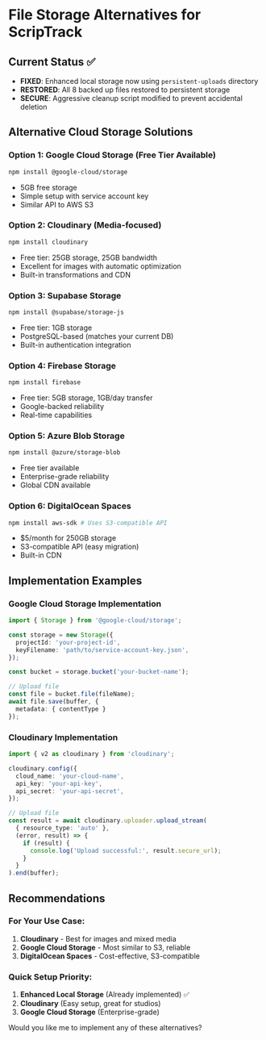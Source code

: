 
# File Storage Alternatives for ScripTrack

## Current Status ✅
- **FIXED**: Enhanced local storage now using `persistent-uploads` directory
- **RESTORED**: All 8 backed up files restored to persistent storage
- **SECURE**: Aggressive cleanup script modified to prevent accidental deletion

## Alternative Cloud Storage Solutions

### Option 1: Google Cloud Storage (Free Tier Available)
```bash
npm install @google-cloud/storage
```
- 5GB free storage
- Simple setup with service account key
- Similar API to AWS S3

### Option 2: Cloudinary (Media-focused)
```bash
npm install cloudinary
```
- Free tier: 25GB storage, 25GB bandwidth
- Excellent for images with automatic optimization
- Built-in transformations and CDN

### Option 3: Supabase Storage
```bash
npm install @supabase/storage-js
```
- Free tier: 1GB storage
- PostgreSQL-based (matches your current DB)
- Built-in authentication integration

### Option 4: Firebase Storage
```bash
npm install firebase
```
- Free tier: 5GB storage, 1GB/day transfer
- Google-backed reliability
- Real-time capabilities

### Option 5: Azure Blob Storage
```bash
npm install @azure/storage-blob
```
- Free tier available
- Enterprise-grade reliability
- Global CDN available

### Option 6: DigitalOcean Spaces
```bash
npm install aws-sdk # Uses S3-compatible API
```
- $5/month for 250GB storage
- S3-compatible API (easy migration)
- Built-in CDN

## Implementation Examples

### Google Cloud Storage Implementation
```typescript
import { Storage } from '@google-cloud/storage';

const storage = new Storage({
  projectId: 'your-project-id',
  keyFilename: 'path/to/service-account-key.json',
});

const bucket = storage.bucket('your-bucket-name');

// Upload file
const file = bucket.file(fileName);
await file.save(buffer, {
  metadata: { contentType }
});
```

### Cloudinary Implementation
```typescript
import { v2 as cloudinary } from 'cloudinary';

cloudinary.config({
  cloud_name: 'your-cloud-name',
  api_key: 'your-api-key',
  api_secret: 'your-api-secret',
});

// Upload file
const result = await cloudinary.uploader.upload_stream(
  { resource_type: 'auto' },
  (error, result) => {
    if (result) {
      console.log('Upload successful:', result.secure_url);
    }
  }
).end(buffer);
```

## Recommendations

### For Your Use Case:
1. **Cloudinary** - Best for images and mixed media
2. **Google Cloud Storage** - Most similar to S3, reliable
3. **DigitalOcean Spaces** - Cost-effective, S3-compatible

### Quick Setup Priority:
1. **Enhanced Local Storage** (Already implemented) ✅
2. **Cloudinary** (Easy setup, great for studios)
3. **Google Cloud Storage** (Enterprise-grade)

Would you like me to implement any of these alternatives?
